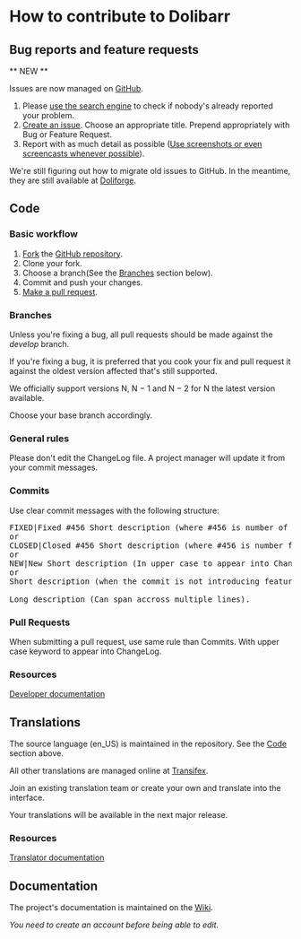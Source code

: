 How to contribute to Dolibarr
=============================

Bug reports and feature requests
--------------------------------
** NEW **

Issues are now managed on [GitHub](https://github.com/Dolibarr/dolibarr/Issues).

1. Please [use the search engine](https://help.github.com/articles/searching-issues) to check if nobody's already reported your problem.
2. [Create an issue](https://help.github.com/articles/creating-an-issue). Choose an appropriate title. Prepend appropriately with Bug or Feature Request.
3. Report with as much detail as possible ([Use screenshots or even screencasts whenever possible](https://help.github.com/articles/issue-attachments)).

We're still figuring out how to migrate old issues to GitHub. In the meantime, they are still available at [Doliforge](https://doliforge.org/projects/dolibarr).

<a name=code></a>Code
---------------------

### Basic workflow

1. [Fork](https://help.github.com/articles/fork-a-repo) the [GitHub repository](https://github.com/Dolibarr/dolibarr).
2. Clone your fork.
3. Choose a branch(See the [Branches](#branches) section below).
4. Commit and push your changes.
5. [Make a pull request](https://help.github.com/articles/creating-a-pull-request).

### <a name=branches></a>Branches

Unless you're fixing a bug, all pull requests should be made against the *develop* branch.

If you're fixing a bug, it is preferred that you cook your fix and pull request it
against the oldest version affected that's still supported.

We officially support versions N, N − 1 and N − 2 for N the latest version available.

Choose your base branch accordingly.

### General rules
Please don't edit the ChangeLog file. A project manager will update it from your commit messages.

### Commits
Use clear commit messages with the following structure:

<pre>
FIXED|Fixed #456 Short description (where #456 is number of bug fix, if it exists. In upper case to appear into ChangeLog)
or
CLOSED|Closed #456 Short description (where #456 is number feature request, if it exists. In upper case to appear into ChangeLog)
or
NEW|New Short description (In upper case to appear into ChangeLog)
or
Short description (when the commit is not introducing feature or closing a bug)

Long description (Can span accross multiple lines).
</pre>

### Pull Requests
When submitting a pull request, use same rule than Commits. With upper case keyword to appear into ChangeLog.


### Resources
[Developer documentation](http://wiki.dolibarr.org/index.php/Developer_documentation)

Translations
------------
The source language (en_US) is maintained in the repository. See the [Code](#code) section above.

All other translations are managed online at [Transifex](https://www.transifex.com/projects/p/dolibarr).

Join an existing translation team or create your own and translate into the interface.

Your translations will be available in the next major release.

### Resources
[Translator documentation](http://wiki.dolibarr.org/index.php/Developer_documentation)

Documentation
-------------
The project's documentation is maintained on the [Wiki](http://wiki.dolibarr.org/index.php).

*You need to create an account before being able to edit.*

